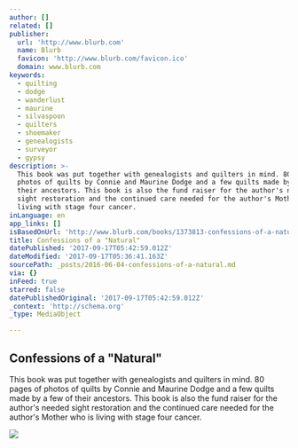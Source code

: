 ```yaml
---
author: []
related: []
publisher:
  url: 'http://www.blurb.com'
  name: Blurb
  favicon: 'http://www.blurb.com/favicon.ico'
  domain: www.blurb.com
keywords:
  - quilting
  - dodge
  - wanderlust
  - maurine
  - silvaspoon
  - quilters
  - shoemaker
  - genealogists
  - surveyor
  - gypsy
description: >-
  This book was put together with genealogists and quilters in mind. 80 pages of
  photos of quilts by Connie and Maurine Dodge and a few quilts made by a few of
  their ancestors. This book is also the fund raiser for the author's needed
  sight restoration and the continued care needed for the author's Mother who is
  living with stage four cancer.
inLanguage: en
app_links: []
isBasedOnUrl: 'http://www.blurb.com/books/1373813-confessions-of-a-natural'
title: Confessions of a "Natural"
datePublished: '2017-09-17T05:42:59.012Z'
dateModified: '2017-09-17T05:36:41.163Z'
sourcePath: _posts/2016-06-04-confessions-of-a-natural.md
via: {}
inFeed: true
starred: false
datePublishedOriginal: '2017-09-17T05:42:59.012Z'
_context: 'http://schema.org'
_type: MediaObject

---
```

<article style=""><h1>Confessions of a "Natural"</h1><p>This book was put together with genealogists and quilters in mind. 80 pages of photos of quilts by Connie and Maurine Dodge and a few quilts made by a few of their ancestors. This book is also the fund raiser for the author's needed sight restoration and the continued care needed for the author's Mother who is living with stage four cancer.</p><img src="http://www.blurb.com/images/uploads/catalog/02/1471802/1520253-94533d827f126388ee78b47a7f1c8b84.jpg" /></article>